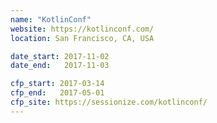 ```yaml
---
name: "KotlinConf"
website: https://kotlinconf.com/
location: San Francisco, CA, USA

date_start: 2017-11-02
date_end:   2017-11-03

cfp_start: 2017-03-14
cfp_end:   2017-05-01
cfp_site: https://sessionize.com/kotlinconf/
---
```

